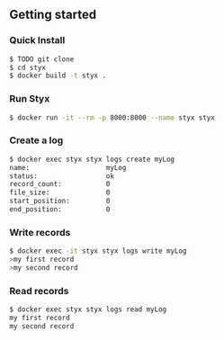 Getting started
---------------

### Quick Install

```bash
$ TODO git clone
$ cd styx
$ docker build -t styx .
```

### Run Styx

```bash
$ docker run -it --rm -p 8000:8000 --name styx styx
```

### Create a log

```bash
$ docker exec styx styx logs create myLog
name:                   myLog
status:                 ok
record_count:           0
file_size:              0
start_position:         0
end_position:           0
```

### Write records

```bash
$ docker exec -it styx styx logs write myLog
>my first record
>my second record
```

### Read records

```bash
$ docker exec styx styx logs read myLog
my first record
my second record
```
